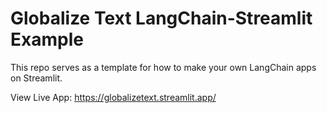 # Globalize Text LangChain-Streamlit Example

This repo serves as a template for how to make your own LangChain apps on Streamlit.

View Live App: https://globalizetext.streamlit.app/
